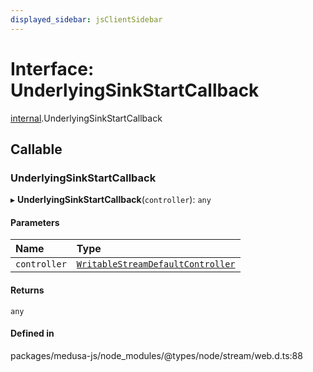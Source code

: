 ```yaml
---
displayed_sidebar: jsClientSidebar
---
```


# Interface: UnderlyingSinkStartCallback

[internal](../modules/internal-8.md).UnderlyingSinkStartCallback

## Callable

### UnderlyingSinkStartCallback

▸ **UnderlyingSinkStartCallback**(`controller`): `any`

#### Parameters

| Name | Type |
| :------ | :------ |
| `controller` | [`WritableStreamDefaultController`](../modules/internal-8.md#writablestreamdefaultcontroller) |

#### Returns

`any`

#### Defined in

packages/medusa-js/node_modules/@types/node/stream/web.d.ts:88
